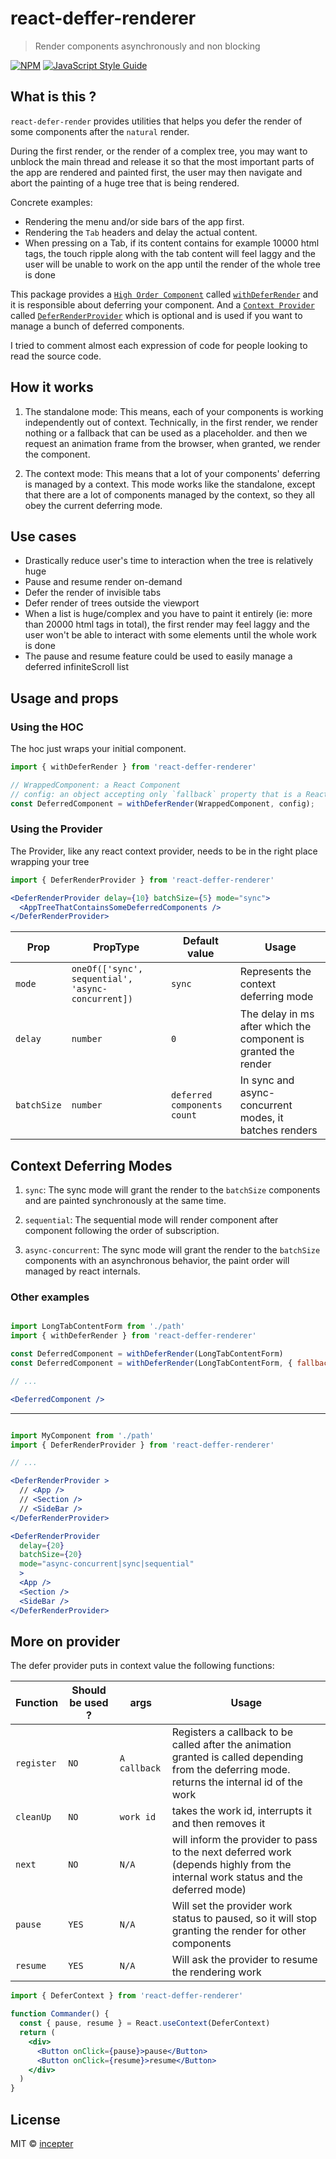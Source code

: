 # react-deffer-renderer

> Render components asynchronously and non blocking

[![NPM](https://img.shields.io/npm/v/react-deffer-renderer.svg)](https://www.npmjs.com/package/react-deffer-renderer) [![JavaScript Style Guide](https://img.shields.io/badge/code_style-standard-brightgreen.svg)](https://standardjs.com)

## What is this ?

`react-defer-render` provides utilities that helps you defer the render of some components after the `natural` render.

During the first render, or the render of a complex tree, you may want to unblock the main thread
and release it so that the most important parts of the app are rendered and painted first, the user may then navigate and abort the painting of a huge tree that is being rendered.

Concrete examples:
- Rendering the menu and/or side bars of the app first.
- Rendering the `Tab` headers and delay the actual content.
- When pressing on a Tab, if its content contains for example 10000 html tags,
the touch ripple along with the tab content will feel laggy and the user will be unable to work on the app until the render of the whole tree is done

This package provides a [`High Order Component`](https://reactjs.org/docs/higher-order-components.html) called [`withDeferRender`](./src/withDeferRender.js) and it is responsible about deferring your component.
And a [`Context Provider`](https://reactjs.org/docs/context.html#contextprovider) called [`DeferRenderProvider`](./src/DeferRenderProvider.js) which is optional and is used if you want to manage a bunch of deferred components.

I tried to comment almost each expression of code for people looking to read the source code.
## How it works
1. The standalone mode: This means, each of your components is working independently out of context.
Technically, in the first render, we render nothing or a fallback that can be used as a placeholder. and then we request an animation frame from the browser, when granted, we render the component.

2. The context mode: This means that a lot of your components' deferring is managed by a context.
This mode works like the standalone, except that there are a lot of components managed by the context, so they all obey the current deferring mode.

## Use cases

- Drastically reduce user's time to interaction when the tree is relatively huge
- Pause and resume render on-demand
- Defer the render of invisible tabs
- Defer render of trees outside the viewport
- When a list is huge/complex and you have to paint it entirely (ie: more than 20000 html tags in total), the first render may feel laggy and the user won't be able to interact with some elements until the whole work is done
- The pause and resume feature could be used to easily manage a deferred infiniteScroll list

## Usage and props

### Using the HOC

The hoc just wraps your initial component.

```jsx
import { withDeferRender } from 'react-deffer-renderer'

// WrappedComponent: a React Component
// config: an object accepting only `fallback` property that is a React element
const DeferredComponent = withDeferRender(WrappedComponent, config);
```

### Using the Provider
The Provider, like any react context provider, needs to be in the right place wrapping your tree
```jsx
import { DeferRenderProvider } from 'react-deffer-renderer'

<DeferRenderProvider delay={10} batchSize={5} mode="sync">
  <AppTreeThatContainsSomeDeferredComponents />
</DeferRenderProvider>

```

|Prop         | PropType                                          | Default value                    | Usage            |
|-------------|---------------------------------------------------|----------------------------------|------------------|
|`mode`       | `oneOf(['sync', sequential', 'async-concurrent])` | `sync`                           | Represents the context deferring mode
|`delay`      | `number`                                          | `0`                              | The delay in ms after which the component is granted the render
|`batchSize`  | `number`                                          | `deferred components count`      | In sync and async-concurrent modes, it batches renders

## Context Deferring Modes

1. `sync`: The sync mode will grant the render to the `batchSize` components and are painted synchronously at the same time.

2. `sequential`: The sequential mode will render component after component following the order of subscription.

3. `async-concurrent`: The sync mode will grant the render to the `batchSize` components with an asynchronous behavior, the paint order will managed by react internals.

### Other examples
```jsx

import LongTabContentForm from './path'
import { withDeferRender } from 'react-deffer-renderer'

const DeferredComponent = withDeferRender(LongTabContentForm)
const DeferredComponent = withDeferRender(LongTabContentForm, { fallback: <Spinner /> })

// ...

<DeferredComponent />
```
---
```jsx

import MyComponent from './path'
import { DeferRenderProvider } from 'react-deffer-renderer'

// ...

<DeferRenderProvider >
  // <App />
  // <Section />
  // <SideBar />
</DeferRenderProvider>

<DeferRenderProvider
  delay={20}
  batchSize={20}
  mode="async-concurrent|sync|sequential"
  >
  <App />
  <Section />
  <SideBar />
</DeferRenderProvider>
```
## More on provider

The defer provider puts in context value the following functions:

|Function     |Should be used ? |args             | Usage
|-------------|-----------------|-----------------|--------------------------------------------------
|`register`   |`NO`             |`A callback`     | Registers a callback to be called after the animation granted is called depending from the deferring mode. returns the internal id of the work
|`cleanUp`    |`NO`             |`work id`        | takes the work id, interrupts it and then removes it
|`next`       |`NO`             |`N/A`            | will inform the provider to pass to the next deferred work (depends highly from the internal work status and the deferred mode)
|`pause`      |`YES`            |`N/A`            | Will set the provider work status to paused, so it will stop granting the render for other components
|`resume`     |`YES`            |`N/A`            | Will ask the provider to resume the rendering work

```jsx
import { DeferContext } from 'react-deffer-renderer'

function Commander() {
  const { pause, resume } = React.useContext(DeferContext)
  return (
    <div>
      <Button onClick={pause}>pause</Button>
      <Button onClick={resume}>resume</Button>
    </div>
  )
}
```

## License

MIT © [incepter](https://github.com/incepter)
